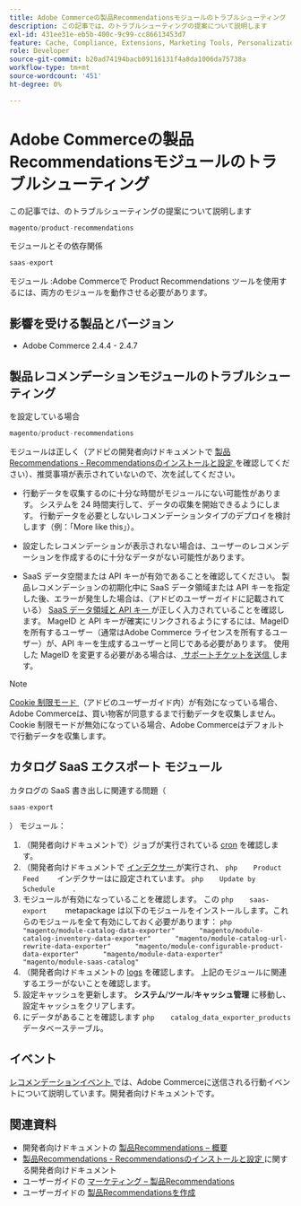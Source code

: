 ```yaml
---
title: Adobe Commerceの製品Recommendationsモジュールのトラブルシューティング
description: この記事では、のトラブルシューティングの提案について説明します
exl-id: 431ee31e-eb5b-400c-9c99-cc86613453d7
feature: Cache, Compliance, Extensions, Marketing Tools, Personalization, Products, Recommendations
role: Developer
source-git-commit: b20ad74194bacb09116131f4a8da1006da75738a
workflow-type: tm+mt
source-wordcount: '451'
ht-degree: 0%

---
```


# Adobe Commerceの製品Recommendationsモジュールのトラブルシューティング

この記事では、のトラブルシューティングの提案について説明します

```php
magento/product-recommendations
```

モジュールとその依存関係

```php
saas-export
```

モジュール :Adobe Commerceで Product Recommendations ツールを使用するには、両方のモジュールを動作させる必要があります。

## 影響を受ける製品とバージョン

* Adobe Commerce 2.4.4 - 2.4.7

## 製品レコメンデーションモジュールのトラブルシューティング

を設定している場合

```php
magento/product-recommendations
```

モジュールは正しく（アドビの開発者向けドキュメントで [ 製品Recommendations - Recommendationsのインストールと設定 ](https://devdocs.magento.com/recommendations/install-configure.html) を確認してください）、推奨事項が表示されていないので、次を試してください。

* 行動データを収集するのに十分な時間がモジュールにない可能性があります。 システムを 24 時間実行して、データの収集を開始できるようにします。 行動データを必要としないレコメンデーションタイプのデプロイを検討します（例：「More like this」）。

* 設定したレコメンデーションが表示されない場合は、ユーザーのレコメンデーションを作成するのに十分なデータがない可能性があります。

* SaaS データ空間または API キーが有効であることを確認してください。 製品レコメンデーションの初期化中に SaaS データ領域または API キーを指定した後、エラーが発生した場合は、（アドビのユーザーガイドに記載されている） [SaaS データ領域と API キー ](https://docs.magento.com/user-guide/configuration/services/saas.html) が正しく入力されていることを確認します。 MageID と API キーが確実にリンクされるようにするには、MageID を所有するユーザー（通常はAdobe Commerce ライセンスを所有するユーザー）が、API キーを生成するユーザーと同じである必要があります。 使用した MageID を変更する必要がある場合は、[ サポートチケットを送信 ](/help/help-center-guide/help-center/magento-help-center-user-guide.md#submit-ticket) します。

>[!NOTE]
>
>[Cookie 制限モード ](https://docs.magento.com/m2/ce/user_guide/stores/compliance-cookie-restriction-mode.html) （アドビのユーザーガイド内）が有効になっている場合、Adobe Commerceは、買い物客が同意するまで行動データを収集しません。 Cookie 制限モードが無効になっている場合、Adobe Commerceはデフォルトで行動データを収集します。

## カタログ SaaS エクスポート モジュール

カタログの SaaS 書き出しに関連する問題（

```php
saas-export
```

） モジュール：

1. （開発者向けドキュメントで）ジョブが実行されている [cron](https://devdocs.magento.com/guides/v2.3/config-guide/cli/config-cli-subcommands-cron.html) を確認します。
1. （開発者向けドキュメントで [ インデクサー ](https://devdocs.magento.com/guides/v2.3/config-guide/cli/config-cli-subcommands-index.html) が実行され、    ```php    Product Feed    ```    インデクサーはに設定されています。    ```php    Update by Schedule    ```    .
1. モジュールが有効になっていることを確認します。 この    ```php    saas-export    ```    metapackage は以下のモジュールをインストールします。これらのモジュールを全て有効にしておく必要があります：    ```php    "magento/module-catalog-data-exporter"      "magento/module-catalog-inventory-data-exporter"      "magento/module-catalog-url-rewrite-data-exporter"      "magento/module-configurable-product-data-exporter"      "magento/module-data-exporter"      "magento/module-saas-catalog"    ```
1. （開発者向けドキュメントの [logs](https://devdocs.magento.com/guides/v2.3/config-guide/cli/logging.html) を確認します。 上記のモジュールに関連するエラーがないことを確認します。
1. 設定キャッシュを更新します。 **システム**/**ツール**/**キャッシュ管理** に移動し、設定キャッシュをクリアします。
1. にデータがあることを確認します    ```php    catalog_data_exporter_products    ```    データベーステーブル。

## イベント

[ レコメンデーションイベント ](https://devdocs.magento.com/recommendations/verify.html) では、Adobe Commerceに送信される行動イベントについて説明しています。開発者向けドキュメントです。

## 関連資料

* 開発者向けドキュメントの [ 製品Recommendations – 概要 ](https://devdocs.magento.com/recommendations/product-recs.html)
* [ 製品Recommendations - Recommendationsのインストールと設定 ](https://devdocs.magento.com/recommendations/install-configure.html) に関する開発者向けドキュメント
* ユーザーガイドの [ マーケティング – 製品Recommendations](https://docs.magento.com/m2/ee/user_guide/marketing/product-recommendations.html)
* ユーザーガイドの [ 製品Recommendationsを作成 ](https://docs.magento.com/m2/ee/user_guide/marketing/create-new-rec.html)
